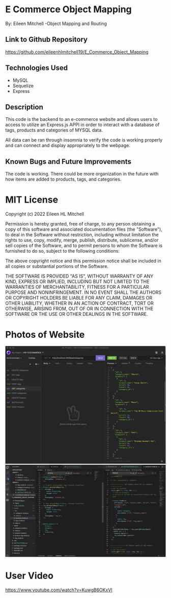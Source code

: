 # E Commerce Object Mapping

By: Eileen Mitchell
-Object Mapping and Routing

## Link to Github Repository
https://github.com/eileenhlmitchell19/E_Commerce_Object_Mapping

## Technologies Used
- MySQL
- Sequelize
- Express

## Description
This code is the backend to an e-commerce website and allows users to access to utilize an Express.js APPI in order to interact with a database of tags, products and categories of MYSQL data. 

All data can be ran through insomnia to verify the code is working properly and can connect and display appropriately to the webpage.

## Known Bugs and Future Improvements
The code is working. There could be more organization in the future with how items are added to products, tags, and categories.

# MIT License

Copyright (c) 2022 Eileen HL Mitchell

Permission is hereby granted, free of charge, to any person obtaining a copy
of this software and associated documentation files (the "Software"), to deal
in the Software without restriction, including without limitation the rights
to use, copy, modify, merge, publish, distribute, sublicense, and/or sell
copies of the Software, and to permit persons to whom the Software is
furnished to do so, subject to the following conditions:

The above copyright notice and this permission notice shall be included in all
copies or substantial portions of the Software.

THE SOFTWARE IS PROVIDED "AS IS", WITHOUT WARRANTY OF ANY KIND, EXPRESS OR
IMPLIED, INCLUDING BUT NOT LIMITED TO THE WARRANTIES OF MERCHANTABILITY,
FITNESS FOR A PARTICULAR PURPOSE AND NONINFRINGEMENT. IN NO EVENT SHALL THE
AUTHORS OR COPYRIGHT HOLDERS BE LIABLE FOR ANY CLAIM, DAMAGES OR OTHER
LIABILITY, WHETHER IN AN ACTION OF CONTRACT, TORT OR OTHERWISE, ARISING FROM,
OUT OF OR IN CONNECTION WITH THE SOFTWARE OR THE USE OR OTHER DEALINGS IN THE
SOFTWARE.

# Photos of Website
![Project connection](./Images/Snapshot1.jpg)
![Project connection](./Images/Snapshot2.jpg)

# User Video
https://www.youtube.com/watch?v=KuwgB6OKxVI

